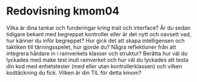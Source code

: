 ---
---
Redovisning kmom04
=========================

Vilka är dina tankar och funderingar kring trait och interface?
Är du sedan tidigare bekant med begreppet kontroller eller är det nytt och oavsett vad, hur känner du inför begreppet?
Hur gick det att skapa intelligensen och taktiken till tärningsspelet, hur gjorde du?
Några reflektioner från att integrera hårdare in i ramverkets klasser och struktur?
Berätta hur väl du lyckades med make test inuti ramverket och hur väl du lyckades att testa din kod med enhetstester (med eller utan kontrollerklassen) och vilken kodtäckning du fick.
Vilken är din TIL för detta kmom?
